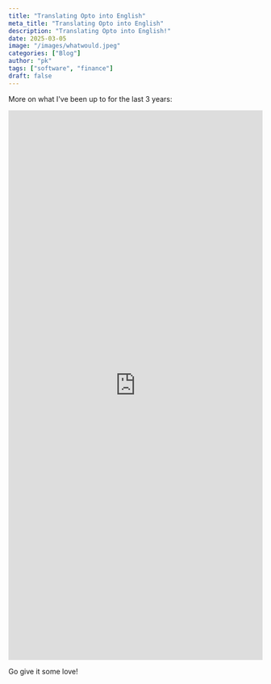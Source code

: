 ```yaml
---
title: "Translating Opto into English"
meta_title: "Translating Opto into English"
description: "Translating Opto into English!"
date: 2025-03-05
image: "/images/whatwould.jpeg"
categories: ["Blog"]
author: "pk"
tags: ["software", "finance"]
draft: false
---
```


More on what I've been up to for the last 3 years:

<iframe src="https://thesis.optoinvest.com/posts/opto-for-engineers/" height="1089" width="504" frameborder="0" allowfullscreen="" title="Embedded post"></iframe>


Go give it some love!
